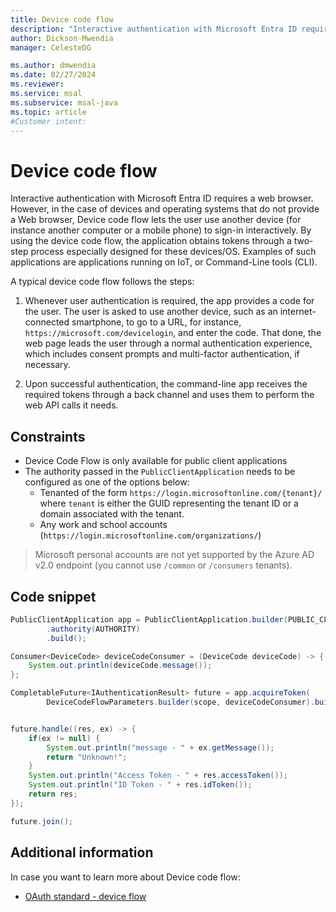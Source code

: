 ```yaml
---
title: Device code flow
description: "Interactive authentication with Microsoft Entra ID requires a web browser. However, in the case of devices and operating systems that do not provide a Web browser, Device code flow lets the user use another device (for instance another computer or a mobile phone) to sign-in interactively."
author: Dickson-Mwendia
manager: CelesteDG

ms.author: dmwendia
ms.date: 02/27/2024
ms.reviewer:
ms.service: msal
ms.subservice: msal-java
ms.topic: article
#Customer intent: 
---
```



# Device code flow

Interactive authentication with Microsoft Entra ID requires a web browser. However, in the case of devices and operating systems that do not provide a Web browser, Device code flow lets the user use another device (for instance another computer or a mobile phone) to sign-in interactively. By using the device code flow, the application obtains tokens through a two-step process especially designed for these devices/OS. Examples of such applications are applications running on IoT, or Command-Line tools (CLI).

A typical device code flow follows the steps:

1. Whenever user authentication is required, the app provides a code for the user. The user is asked to use another device, such as an internet-connected smartphone, to go to a URL, for instance, `https://microsoft.com/devicelogin`, and enter the code. That done, the web page leads the user through a normal authentication experience, which includes consent prompts and multi-factor authentication, if necessary.

1. Upon successful authentication, the command-line app receives the required tokens through a back channel and uses them to perform the web API calls it needs.

## Constraints

- Device Code Flow is only available for public client applications
- The authority passed in the `PublicClientApplication` needs to be configured as one of the options below:
  - Tenanted of the form `https://login.microsoftonline.com/{tenant}/` where `tenant` is either the GUID representing the tenant ID or a domain associated with the tenant.
  - Any work and school accounts (`https://login.microsoftonline.com/organizations/`)

> Microsoft personal accounts are not yet supported by the Azure AD v2.0 endpoint (you cannot use `/common` or `/consumers` tenants).

## Code snippet

```java
PublicClientApplication app = PublicClientApplication.builder(PUBLIC_CLIENT_ID)
        .authority(AUTHORITY)
        .build();

Consumer<DeviceCode> deviceCodeConsumer = (DeviceCode deviceCode) -> {
    System.out.println(deviceCode.message());
};

CompletableFuture<IAuthenticationResult> future = app.acquireToken(
        DeviceCodeFlowParameters.builder(scope, deviceCodeConsumer).build());


future.handle((res, ex) -> {
    if(ex != null) {
        System.out.println("message - " + ex.getMessage());
        return "Unknown!";
    }
    System.out.println("Access Token - " + res.accessToken());
    System.out.println("ID Token - " + res.idToken());
    return res;
});

future.join();
```

## Additional information

In case you want to learn more about Device code flow:

- [OAuth standard - device flow](https://tools.ietf.org/html/draft-ietf-oauth-device-flow-07#section-3.4)
